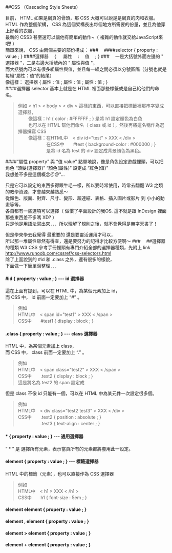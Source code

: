 ##CSS （Cascading Style Sheets）

目前， HTML 如果是網頁的骨頭，那 CSS 大概可以說是是網頁的肉和衣服。  
HTML 作為整個架構， CSS 為這個架構長出每個地方所需要的份量，並且為他穿上好看的衣服，  
最新的 CSS3 甚至還可以讓他有簡單的動作~（ 複雜的動作就交給JavaScript來吧! ）  
簡單來說， CSS 由兩個主要的部份構成：
###　
####selector { property : value ; }
####選擇器　 { 　 屬性 　:　 值　 ; }
###　
一是大括號外面左邊的 " 選擇器 "，二是右邊大括號內的 " 屬性與值 "，  
而大括號內可以有很多組屬性與值，並且每一組之間必須以分號區隔（分號也就是每組“屬性：值”的結尾）  
像這樣： 選擇器 { 屬性 : 值 ; 屬性 : 值 ; 屬性 : 值 ; }  
####選擇器 selector
基本上就是在 HTML 裡面那些標籤或是自己給他們的命名。  

>例如 < h1 > < body > < div > 這樣的東西，可以直接把標籤裡那串字變成選擇器，  
　　 像這樣：h1 { color : #FFFFFF ; } 是將 h1 設定顏色為白色  
　　 也可以在 HTML 幫他們命名（ class 或 id ），然後再將這名稱作為選擇器撰寫 CSS  
　　 像這樣：在HTML中　< div id="test" > XXX < /div >  
　　 　　　　在CSS中　　#test { background-color : #000000 ; }  
　　 　　　　是將 id 名為 test 的 div 設定成背景顏色為黑色。
  
####“屬性 property” 與 “值 value” 
點單地說，像是角色設定遊戲裡頭，可以把角色 “頭髮(選擇器)” “顏色(屬性)” 設定成 “紅色(值)”  
我想差不多是這個概念＠＠"...

只是它可以設定的東西多得跟牛毛一樣，所以要時常使用，時常去翻翻 W3 之類的教學資源，才會越來越熟悉～  
從顏色、版面、對齊、尺寸、變形、超連結、表格、插入圖片或影片 到 小小的動畫等等，  
各自都有一些選項可以選擇（ 做慣了平面設計的我OS. 這不就是跟 InDesign 裡面那些東西差不多嗎 XD? ）  
只是他是用語法寫出來．．．所以理解了規則之後，就不會覺得是無字天書了！

但是學來學去我覺得 最重要的 還是要靈活運用才可以，  
所以那一堆屬性雖然有得查，還是要努力的記得才比較方便啊～
###　
##選擇器的種類
W3 CSS 參考手冊裡頭有專門介紹全部的選擇器種類，先附上 link  
http://www.runoob.com/cssref/css-selectors.html  
除了上面說到的 #id 和 .class 之外，還有很多的樣貌，  
下面做一下簡單滴整理．．．  
#### #id { property : value ; } --- id 選擇器
這在上面有提到，可以在 HTML 中，為某個元素加上 id，  
而 CSS 中， id 前面一定要加上 “#”  。
>例如  
HTML中　< span id="test1" > XXX < /span >  
CSS中　　#test1 { display : block ; }

#### .class { property : value ; } --- class 選擇器
HTML 中，為某個元素加上 class，  
而 CSS 中， class 前面一定要加上 “.”  。
>例如  
HTML中　< span class="test2" > XXX < /span >  
CSS中　　.test2 { display : block ; }  
這是將名為 test2 的 span 設定成

但是 class 不像 id 只能有一個，可以在 HTML 中為某元件一次設定很多個。

>例如  
HTML中　< div class="test2 test3" > XXX < /div >  
CSS中　　.test2 { position : absolute ; }  
　　　　　.test3 { text-align : center ; }

#### * { property : value ; } --- 通用選擇器
“ * ” 是 選擇所有元素，表示當頁所有的元素都將套用此一設定。

#### element { property : value ; } --- 標籤選擇器
HTML 中的標籤（元素），也可以直接作為 CSS 選擇器  
>例如  
HTML中　< h1 > XXX < /h1 >  
CSS中　　h1 { font-size : 5em ; }

#### element element { property : value ; }

#### element , element { property : value ; }

#### element > element { property : value ; }

#### element + element { property : value ; }
